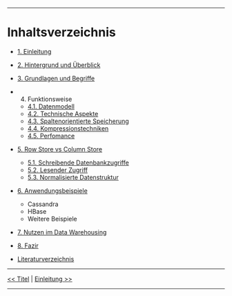 ***

# Inhaltsverzeichnis

- [1. Einleitung](03_introduction.md)
- [2. Hintergrund und Überblick](04_history.md)
- [3. Grundlagen und Begriffe](05_basics.md)
- 4. Funktionsweise
    - [4.1. Datenmodell](06-1_data_model.md)
    - [4.2. Technische Aspekte](06-2_technical_aspects.md)
    - [4.3. Spaltenorientierte Speicherung](06-3_storage.md)
    - [4.4. Kompressionstechniken](06-4_compression.md)
    - [4.5. Perfomance](06-5_performance.md)


- [5. Row Store vs Column Store](07-1_row-colum-store.md)
    - [5.1. Schreibende Datenbankzugriffe](07-2_db-access.md)
    - [5.2. Lesender Zugriff](07-2_db-access.md)
    - [5.3. Normalisierte Datenstruktur](07-3_normalized_data_structure.md)
- [6. Anwendungsbeispiele](08_use_cases.md)
    - Cassandra
    - HBase
    - Weitere Beispiele
- [7. Nutzen im Data Warehousing](09_data_warehouse.md)
- [8. Fazir](10_fazit.md)


- [Literaturverzeichnis](references.md) 

***

[<< Titel](01_title.md) | [Einleitung >>](03_introduction.md)

***
